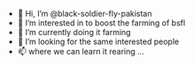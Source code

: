 - 👋 Hi, I’m @black-soldier-fly-pakistan
- 👀 I’m interested in to boost the farming of bsfl
- 🌱 I’m currently doing it farming
- 💞️ I’m looking for the same interested people
- 📫 where we can learn it rearing  ...

<!---
black-soldier-fly-pakistan/black-soldier-fly-pakistan is a ✨ special ✨ repository because its `README.md` (this file) appears on your GitHub profile.
You can click the Preview link to take a look at your changes.
--->
